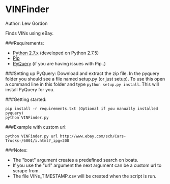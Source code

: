 VINFinder
=========
Author: Lew Gordon

Finds VINs using eBay.

###Requirements:

- [Python 2.7.x](http://www.python.org/download/releases/2.7/) (developed on Python 2.7.5)
- [Pip](http://pip.readthedocs.org/en/latest/installing.html)
- [PyQuery](https://pypi.python.org/pypi/pyquery) (if you are having issues with Pip..)

###Setting up PyQuery:
Download and extract the zip file.  In the pyquery folder you should see a file named setup.py (or just setup).  To use this open a command line in this folder and type `python setup.py install`.  This will install PyQuery for you.

###Getting started:

    pip install -r requirements.txt (Optional if you manually installed pyquery)
    python VINFinder.py

###Example with custom url:

    python VINFinder.py url http://www.ebay.com/sch/Cars-Trucks-/6001/i.html?_ipg=200

###Notes:

* The "boat" argument creates a predefined search on boats.
* If you use the "url" argument the next argument can be a custom url to scrape from.
* The file VINs_TIMESTAMP.csv will be created when the script is run.
